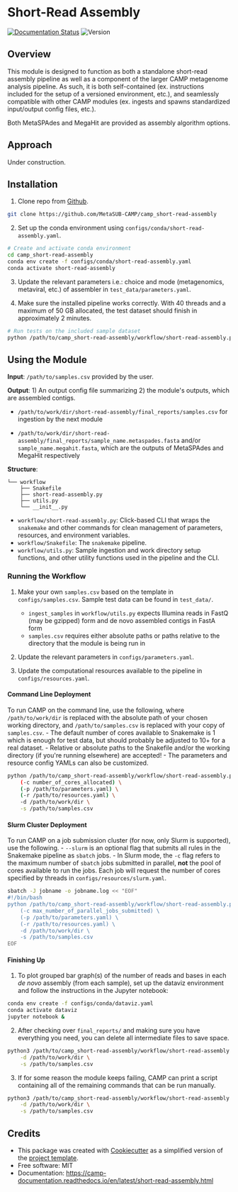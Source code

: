 # Short-Read Assembly

[![Documentation Status](https://img.shields.io/readthedocs/camp_short-read-assembly)](https://camp-documentation.readthedocs.io/en/latest/short-read-assembly.html) ![Version](https://img.shields.io/badge/version-0.5.1-brightgreen)

## Overview

This module is designed to function as both a standalone short-read assembly pipeline as well as a component of the larger CAMP metagenome analysis pipeline. As such, it is both self-contained (ex. instructions included for the setup of a versioned environment, etc.), and seamlessly compatible with other CAMP modules (ex. ingests and spawns standardized input/output config files, etc.). 

Both MetaSPAdes and MegaHit are provided as assembly algorithm options. 

## Approach

Under construction.

## Installation

1. Clone repo from [Github](<https://github.com/MetaSUB-CAMP/camp_short-read-assembly>).
```Bash
git clone https://github.com/MetaSUB-CAMP/camp_short-read-assembly
```

2. Set up the conda environment using `configs/conda/short-read-assembly.yaml`. 
```Bash
# Create and activate conda environment 
cd camp_short-read-assembly
conda env create -f configs/conda/short-read-assembly.yaml
conda activate short-read-assembly
```

3. Update the relevant parameters i.e.: choice and mode (metagenomics, metaviral, etc.) of assembler in `test_data/parameters.yaml`.

4. Make sure the installed pipeline works correctly. With 40 threads and a maximum of 50 GB allocated, the test dataset should finish in approximately 2 minutes.
```Bash
# Run tests on the included sample dataset
python /path/to/camp_short-read-assembly/workflow/short-read-assembly.py test
```

## Using the Module

**Input**: `/path/to/samples.csv` provided by the user.

**Output**: 1) An output config file summarizing 2) the module's outputs, which are assembled contigs. 

- `/path/to/work/dir/short-read-assembly/final_reports/samples.csv` for ingestion by the next module

- `/path/to/work/dir/short-read-assembly/final_reports/sample_name.metaspades.fasta` and/or `sample_name.megahit.fasta`, which are the outputs of MetaSPAdes and MegaHit respectively

**Structure**:
```
└── workflow
    ├── Snakefile
    ├── short-read-assembly.py
    ├── utils.py
    └── __init__.py
```
- `workflow/short-read-assembly.py`: Click-based CLI that wraps the `snakemake` and other commands for clean management of parameters, resources, and environment variables.
- `workflow/Snakefile`: The `snakemake` pipeline. 
- `workflow/utils.py`: Sample ingestion and work directory setup functions, and other utility functions used in the pipeline and the CLI.

### Running the Workflow

1. Make your own `samples.csv` based on the template in `configs/samples.csv`. Sample test data can be found in `test_data/`. 
    - `ingest_samples` in `workflow/utils.py` expects Illumina reads in FastQ (may be gzipped) form and de novo assembled contigs in FastA form
    - `samples.csv` requires either absolute paths or paths relative to the directory that the module is being run in

2. Update the relevant parameters in `configs/parameters.yaml`.

3. Update the computational resources available to the pipeline in `configs/resources.yaml`. 

#### Command Line Deployment

To run CAMP on the command line, use the following, where `/path/to/work/dir` is replaced with the absolute path of your chosen working directory, and `/path/to/samples.csv` is replaced with your copy of `samples.csv`. 
    - The default number of cores available to Snakemake is 1 which is enough for test data, but should probably be adjusted to 10+ for a real dataset.
    - Relative or absolute paths to the Snakefile and/or the working directory (if you're running elsewhere) are accepted!
    - The parameters and resource config YAMLs can also be customized.
```Bash
python /path/to/camp_short-read-assembly/workflow/short-read-assembly.py \
    (-c number_of_cores_allocated) \
    (-p /path/to/parameters.yaml) \
    (-r /path/to/resources.yaml) \
    -d /path/to/work/dir \
    -s /path/to/samples.csv
```

#### Slurm Cluster Deployment

To run CAMP on a job submission cluster (for now, only Slurm is supported), use the following.
    - `--slurm` is an optional flag that submits all rules in the Snakemake pipeline as `sbatch` jobs. 
    - In Slurm mode, the `-c` flag refers to the maximum number of `sbatch` jobs submitted in parallel, **not** the pool of cores available to run the jobs. Each job will request the number of cores specified by threads in `configs/resources/slurm.yaml`.
```Bash
sbatch -J jobname -o jobname.log << "EOF"
#!/bin/bash
python /path/to/camp_short-read-assembly/workflow/short-read-assembly.py --slurm \
    (-c max_number_of_parallel_jobs_submitted) \
    (-p /path/to/parameters.yaml) \
    (-r /path/to/resources.yaml) \
    -d /path/to/work/dir \
    -s /path/to/samples.csv
EOF
```

#### Finishing Up

1. To plot grouped bar graph(s) of the number of reads and bases in each *de novo* assembly (from each sample), set up the dataviz environment and follow the instructions in the Jupyter notebook:
```Bash
conda env create -f configs/conda/dataviz.yaml
conda activate dataviz
jupyter notebook &
```

2. After checking over `final_reports/` and making sure you have everything you need, you can delete all intermediate files to save space. 
```Bash
python3 /path/to/camp_short-read-assembly/workflow/short-read-assembly.py cleanup \
    -d /path/to/work/dir \
    -s /path/to/samples.csv
```

3. If for some reason the module keeps failing, CAMP can print a script containing all of the remaining commands that can be run manually. 
```Bash
python3 /path/to/camp_short-read-assembly/workflow/short-read-assembly.py --dry_run \
    -d /path/to/work/dir \
    -s /path/to/samples.csv
```

## Credits

- This package was created with [Cookiecutter](https://github.com/cookiecutter/cookiecutter>) as a simplified version of the [project template](https://github.com/audreyr/cookiecutter-pypackage>).
- Free software: MIT
- Documentation: https://camp-documentation.readthedocs.io/en/latest/short-read-assembly.html
